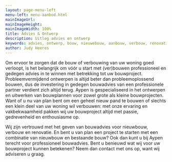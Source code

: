 ```yaml
---
layout: page-menu-left
menu-left: menu-aanbod.html
mainImageUrl:
mainImageHeight:
mainImageWidth: 100%
title: Advies & Ontwerp
description: Uitleg advies en ontwerp
keywords: advies, ontwerp, bouw, nieuwebouw, aanbouw, verbouw, renovatie, bouwadvies, bouwproject
author: Judy Heeres
---
```

Om ervoor te zorgen dat de bouw of verbouwing van uw woning goed verloopt, is het belangrijk om vóór u start met (ver)bouwen professioneel en gedegen advies in te winnen met betrekking tot uw bouwproject. Probleemvermijdend ontwerpen is altijd beter dan probleemoplossend bouwen, dus de investering in gedegen bouwadvies van een professionele partner verdient zich altijd terug.
Aypen is gespecialiseerd in het ontwerpen en uitwerken van bouwplannen voor zowel grote als kleine bouwprojecten. Want of u nu van plan bent om een geheel nieuw pand te bouwen of slechts een klein deel van uw woning wil verbouwen: met onze ervaring en vakbekwaamheid pakken wij uw bouwproject altijd met passie, gedrevenheid en enthousiasme op.

Wij zijn vertrouwd met het geven van bouwadvies voor nieuwbouw, verbouw en renovatie. En bent u van plan een project te starten met een combinatie van nieuwbouw en bestaande bouw? Ook dan kunt u bij Aypen terecht voor professioneel bouwadvies. Bent u benieuwd wat wij voor uw bouwproject kunnen betekenen? Neem dan contact met ons op, want wij adviseren u graag.
